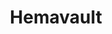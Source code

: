---
title: Hemavault
link: http://www.hemavault.com/
logo: hemavault.png

# Events sponsored denoted by `<hackday>` and sponsorship amount/resource
events:
  09-cardiff: "£100"
  10-london: "£100"
---